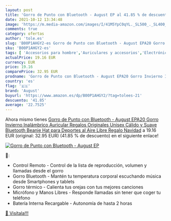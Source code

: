 ```yaml
---
layout: post
title: 'Gorro de Punto con Bluetooth - August EP al 41.85 % de descuento'
date: 2021-10-12 13:34:48
image: 'https://m.media-amazon.com/images/I/41M5YpC0qYL._SL500_._SL400_.jpg'
comments: true
category: ofertas
author: 'tole.es'
slug: 'B00P1AHGY2-es Gorro de Punto con Bluetooth - August EPA20 Gorro Invierno...'
sku: 'B00P1AHGY2-es'
tags: [ 'Accesorios para hombre','Auriculares y accesorios','Electrónica','Gorros de punto para hombre','Ropa','Ropa para hombre','Sombreros y gorras para hombre','august','bluetooth', ]
actualPrice: 19.16 EUR
currency: EUR
price: 19.16
comparePrice: 32.95 EUR
prodname: 'Gorro de Punto con Bluetooth - August EPA20 Gorro Invierno Inalámbrico Auricular Regalos Originales Unisex Cálido y Suave Bluetooth Beanie Hat para Deportes al Aire Libre  Regalo Navidad'
country: 'es'
flag: '🇪🇸'
brand: 'August'
buyurl: 'https://www.amazon.es/dp/B00P1AHGY2/?tag=tolees-21'
descuento: '41.85'
average: '22.7525'
---
```


Ahora mismo tienes [Gorro de Punto con Bluetooth - August EPA20 Gorro Invierno Inalámbrico Auricular Regalos Originales Unisex Cálido y Suave Bluetooth Beanie Hat para Deportes al Aire Libre  Regalo Navidad](https://www.amazon.es/dp/B00P1AHGY2/?tag=tolees-21) a 19.16 EUR (original: 32.95 EUR) (41.85 %  de descuento) en el siguiente enlace!

[![Gorro de Punto con Bluetooth - August EP](https://m.media-amazon.com/images/I/41M5YpC0qYL._SL500_._SL400_.jpg)](https://www.amazon.es/dp/B00P1AHGY2/?tag=tolees-21)

🔎:

- Control Remoto - Control de la lista de reproducción, volumen y llamadas desde el gorro
- Gorro Bluetooth - Mantén tu temperatura corporal escuchando música desde Smartphones y tablets
- Gorro térmico - Calienta tus orejas con tus mejores canciones
- Micrófono y Manos Libres - Responde llamadas sin tener que coger tu teléfono
- Batería Interna Recargable - Autonomía de hasta 2 horas

[🛒 Visítala!!!](https://www.amazon.es/dp/B00P1AHGY2/?tag=tolees-21)
